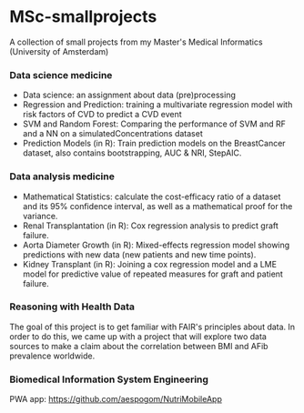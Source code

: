 # MSc-smallprojects
A collection of small projects from my Master's Medical Informatics (University of Amsterdam)

### Data science medicine
* Data science: an assignment about data (pre)processing
* Regression and Prediction: training a multivariate regression model with risk factors of CVD to predict a CVD event
* SVM and Random Forest: Comparing the performance of SVM and RF and a NN on a simulatedConcentrations dataset
* Prediction Models (in R): Train prediction models on the BreastCancer dataset, also contains bootstrapping, AUC & NRI, StepAIC. 

### Data analysis medicine
* Mathematical Statistics: calculate the cost-efficacy ratio of a dataset and its 95% confidence interval, as well as a mathematical proof for the variance.
* Renal Transplantation (in R): Cox regression analysis to predict graft failure.
* Aorta Diameter Growth (in R): Mixed-effects regression model showing predictions with new data (new patients and new time points). 
* Kidney Transplant (in R): Joining a cox regression model and a LME model for predictive value of repeated measures for graft and patient failure. 

### Reasoning with Health Data
The goal of this project is to get familiar with FAIR's principles about data. In order to do this, we came up with a project that will explore two data sources to make a claim about the correlation between BMI and AFib prevalence worldwide.

### Biomedical Information System Engineering
PWA app: https://github.com/aespogom/NutriMobileApp
